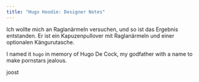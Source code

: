 ```yaml
---
title: "Hugo Hoodie: Designer Notes"
---
```


Ich wollte mich an Raglanärmeln versuchen, und so ist das Ergebnis entstanden. Er ist ein Kapuzenpullover mit Raglanärmeln und einer optionalen Kängurutasche.

I named it `hugo` in memory of Hugo De Cock, my godfather with a name to make pornstars jealous.

joost
